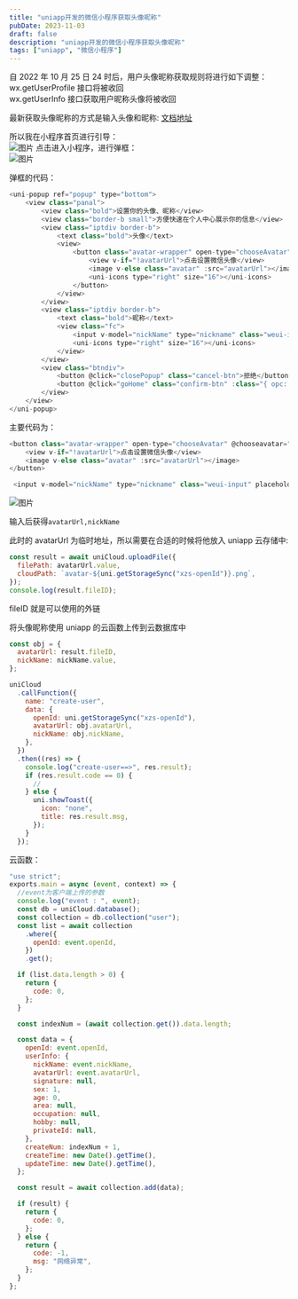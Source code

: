 ```yaml
---
title: "uniapp开发的微信小程序获取头像昵称"
pubDate: 2023-11-03
draft: false
description: "uniapp开发的微信小程序获取头像昵称"
tags: ["uniapp", "微信小程序"]
---
```


自 2022 年 10 月 25 日 24 时后，用户头像昵称获取规则将进行如下调整：  
wx.getUserProfile 接口将被收回  
wx.getUserInfo 接口获取用户昵称头像将被收回

最新获取头像昵称的方式是输入头像和昵称:
[文档地址](https://developers.weixin.qq.com/miniprogram/dev/framework/open-ability/userProfile.html)

所以我在小程序首页进行引导：  
![图片](https://cdn.jiangwei.zone/blog/20231103182100.png)
点击进入小程序，进行弹框：  
![图片](https://cdn.jiangwei.zone/blog/20231103182645.png)

弹框的代码：

```js
<uni-popup ref="popup" type="bottom">
    <view class="panal">
        <view class="bold">设置你的头像、昵称</view>
        <view class="border-b small">方便快速在个人中心展示你的信息</view>
        <view class="iptdiv border-b">
            <text class="bold">头像</text>
            <view>
                <button class="avatar-wrapper" open-type="chooseAvatar" @chooseavatar="onChooseAvatar">
                    <view v-if="!avatarUrl">点击设置微信头像</view>
                    <image v-else class="avatar" :src="avatarUrl"></image>
                    <uni-icons type="right" size="16"></uni-icons>
                </button>
            </view>
        </view>
        <view class="iptdiv border-b">
            <text class="bold">昵称</text>
            <view class="fc">
                <input v-model="nickName" type="nickname" class="weui-input" placeholder="请输入昵称" />
                <uni-icons type="right" size="16"></uni-icons>
            </view>
        </view>
        <view class="btndiv">
            <button @click="closePopup" class="cancel-btn">拒绝</button>
            <button @click="goHome" class="confirm-btn" :class="{ opc: !canClick }" :disabled="!canClick">确认</button>
        </view>
    </view>
</uni-popup>
```

主要代码为：

```js
<button class="avatar-wrapper" open-type="chooseAvatar" @chooseavatar="onChooseAvatar">
    <view v-if="!avatarUrl">点击设置微信头像</view>
    <image v-else class="avatar" :src="avatarUrl"></image>
</button>

 <input v-model="nickName" type="nickname" class="weui-input" placeholder="请输入昵称" />
```

![图片](https://cdn.jiangwei.zone/blog/20231103175725.png)

输入后获得`avatarUrl,nickName`

此时的 avatarUrl 为临时地址，所以需要在合适的时候将他放入 uniapp 云存储中:

```js
const result = await uniCloud.uploadFile({
  filePath: avatarUrl.value,
  cloudPath: `avatar-${uni.getStorageSync("xzs-openId")}.png`,
});
console.log(result.fileID);
```

fileID 就是可以使用的外链

将头像昵称使用 uniapp 的云函数上传到云数据库中

```js
const obj = {
  avatarUrl: result.fileID,
  nickName: nickName.value,
};

uniCloud
  .callFunction({
    name: "create-user",
    data: {
      openId: uni.getStorageSync("xzs-openId"),
      avatarUrl: obj.avatarUrl,
      nickName: obj.nickName,
    },
  })
  .then((res) => {
    console.log("create-user==>", res.result);
    if (res.result.code == 0) {
      //
    } else {
      uni.showToast({
        icon: "none",
        title: res.result.msg,
      });
    }
  });
```

云函数：

```js
"use strict";
exports.main = async (event, context) => {
  //event为客户端上传的参数
  console.log("event : ", event);
  const db = uniCloud.database();
  const collection = db.collection("user");
  const list = await collection
    .where({
      openId: event.openId,
    })
    .get();

  if (list.data.length > 0) {
    return {
      code: 0,
    };
  }

  const indexNum = (await collection.get()).data.length;

  const data = {
    openId: event.openId,
    userInfo: {
      nickName: event.nickName,
      avatarUrl: event.avatarUrl,
      signature: null,
      sex: 1,
      age: 0,
      area: null,
      occupation: null,
      hobby: null,
      privateId: null,
    },
    createNum: indexNum + 1,
    createTime: new Date().getTime(),
    updateTime: new Date().getTime(),
  };

  const result = await collection.add(data);

  if (result) {
    return {
      code: 0,
    };
  } else {
    return {
      code: -1,
      msg: "网络异常",
    };
  }
};
```
